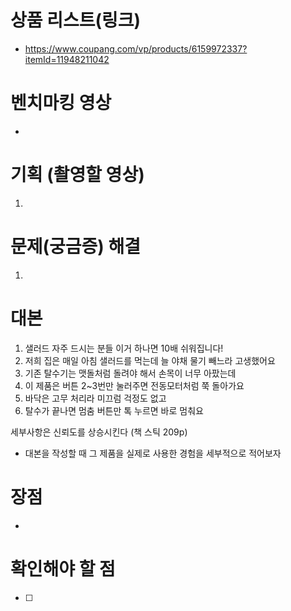 # 상품 리스트(링크)
- https://www.coupang.com/vp/products/6159972337?itemId=11948211042

# 벤치마킹 영상
- 

# 기획 (촬영할 영상)
1. 


# 문제(궁금증) 해결
1. 

# 대본
1. 샐러드 자주 드시는 분들 이거 하나면 10배 쉬워집니다!
2. 저희 집은 매일 아침 샐러드를 먹는데 늘 야채 물기 빼느라 고생했어요
3. 기존 탈수기는 맷돌처럼 돌려야 해서 손목이 너무 아팠는데
4. 이 제품은 버튼 2~3번만 눌러주면 전동모터처럼 쭉 돌아가요
5. 바닥은 고무 처리라 미끄럼 걱정도 없고
6. 탈수가 끝나면 멈춤 버튼만 톡 누르면 바로 멈춰요

세부사항은 신뢰도를 상승시킨다 (책 스틱 209p)
- 대본을 작성할 때 그 제품을 실제로 사용한 경험을 세부적으로 적어보자

# 장점
- 


# 확인해야 할 점
- [ ] 